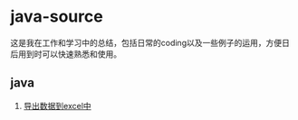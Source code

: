 # java-source
这是我在工作和学习中的总结，包括日常的coding以及一些例子的运用，方便日后用到时可以快速熟悉和使用。

## java
1. [导出数据到excel中][001]

[001]:doc/导出数据到excel中.md